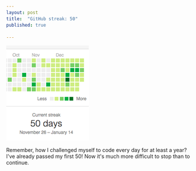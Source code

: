 ```yaml
---
layout: post
title:  "GitHub streak: 50"
published: true

---
```


<p class="centered-image"><img src="/assets/github50.png"></p>

Remember, how I challenged myself to code every day for at least a year? I've already passed my first 50! Now it's much more difficult to stop than to continue.
